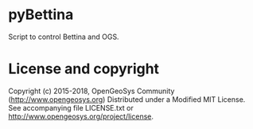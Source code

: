 # pyBettina
Script to control Bettina and OGS.

# License and copyright

Copyright (c) 2015-2018, OpenGeoSys Community (http://www.opengeosys.org) Distributed under a Modified MIT License. See accompanying file LICENSE.txt or http://www.opengeosys.org/project/license.
